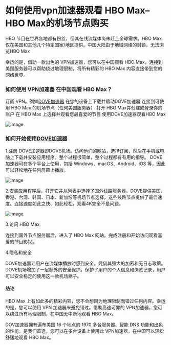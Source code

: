# 如何使用vpn加速器观看 HBO Max–HBO Max的机场节点购买

HBO 节目在世界各地都有粉丝，但其在线流媒体尚未赶上全球需求。HBO Max 仅在美国和其他几个特定国家/地区提供。中国大陆由于地域网络的封锁，无法浏览HBO Max

幸运的是，借助一款出色的 VPN加速器，您可以在中国观看 HBO Max。连接到美国服务器可以帮助绕过地理限制，将所有精彩的 HBO Max 内容直接带到您的网络世界。

### 如何使用 VPN加速器 在中国观看 HBO Max？

订阅 VPN。例如[DOVE加速器](https://dove8.cc/a.php?alavBTtF8UB)
在您的设备上下载并启动DOVE加速器
连接到可使用 HBO Max 的机场节点（任何美国服务器）
打开 HBO Max并创建或登录你的账户
在 HBO Max 上选择并观看您最喜爱的节目
使用DOVE加速器观看HBO Max

![image](https://github.com/user-attachments/assets/001684bf-3842-478d-8b51-c7a833678a93)

### 如何开始使用[DOVE加速器](https://dove8.cc/a.php?alavBTtF8UB)

1.注册 DOVE加速器即DOVE机场。访问他们的网站，选择订阅，然后在手机或电脑上下载并安装应用程序。整个过程很简单，整个过程都有有用的指导。
DOVE加速器可在多个平台上使用，包括 Windows、macOS、Android、iOS 等，因此可以轻松地在任何屏幕上播放。

![image](https://github.com/user-attachments/assets/8f96f607-387d-46cb-ba03-c9657cb4f065)

2.安装应用程序后，打开它并从列表中选择了国外线路服务器。DOVE提供美国、香港、台湾、韩国、日本、新加坡等机场节点选择。这些线路节点提供了最佳速度。连接速度如此之快、如此轻松，观看4K完全不是问题。

![image](https://github.com/user-attachments/assets/206f52eb-47f0-4a4b-9b50-6df0c351c665)

3.访问 HBO Max

连接到国外节点服务器后，进入了 HBO Max 网站。完成注册和开始访问观看喜爱的节目影视。

4.隐私和安全

DOVE加速器让用户在流媒体播放时感到安全。凭借其强大的加密和无日志政策。DOVE机场增加了一层额外的安全保护。保护了用户的个人信息和浏览记录，用户可以安全稳定的使用这一款机场梯子。

#### 结论
HBO Max 上有如此多的精彩内容，您不会想因为地理限制而错过任何内容。幸运的是，您可以使用 VPN 加速器来避免错过。借助高速可靠的 VPN加速器，您可以绕过所有地理限制，在中国无中断地观看 HBO Max。

DOV加速器拥有遍布美国 16 个地点的 1970 多台服务器、智能 DNS 功能和出色的性能，是我们首选。您可以在多台设备上使用此 VPN加速器，在中国可以轻松舒适地观看 HBO Max。
